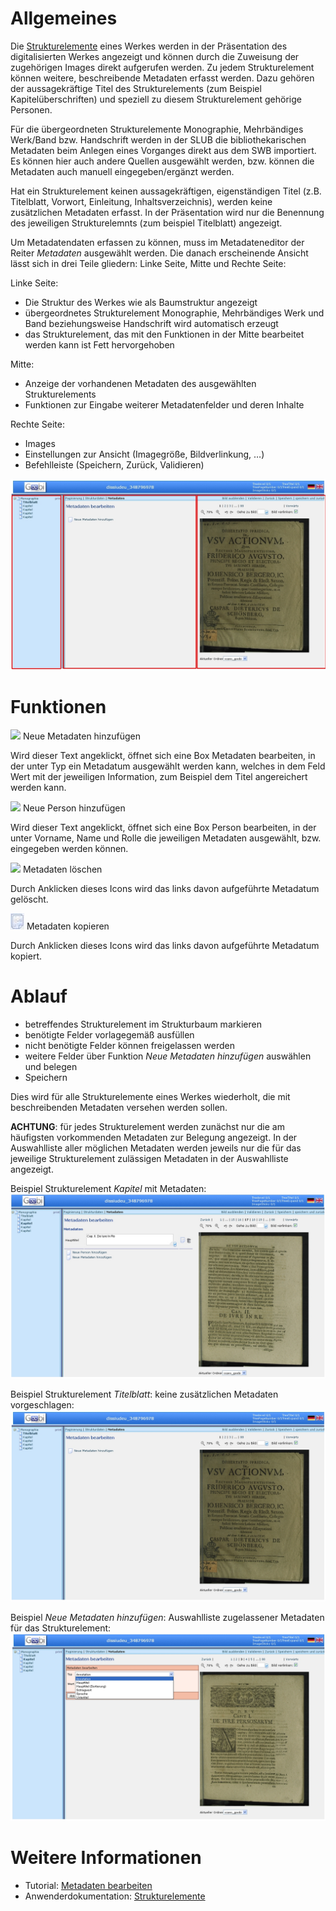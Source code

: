 # Allgemeines

Die [Strukturelemente](Strukturdaten-bearbeiten.md) eines Werkes werden in der Präsentation des digitalisierten Werkes angezeigt und können durch die Zuweisung der zugehörigen Images direkt aufgerufen werden. Zu jedem Strukturelement können weitere, beschreibende Metadaten erfasst werden. Dazu gehören der aussagekräftige Titel des Strukturelements (zum Beispiel Kapitelüberschriften) und speziell zu diesem Strukturelement gehörige Personen.

Für die übergeordneten Strukturelemente Monographie, Mehrbändiges Werk/Band bzw. Handschrift werden in der SLUB die bibliothekarischen Metadaten beim Anlegen eines Vorganges direkt aus dem SWB importiert. Es können hier auch andere Quellen ausgewählt werden, bzw. können die Metadaten auch manuell eingegeben/ergänzt werden.

Hat ein Strukturelement keinen aussagekräftigen, eigenständigen Titel (z.B. Titelblatt, Vorwort, Einleitung, Inhaltsverzeichnis), werden keine zusätzlichen Metadaten erfasst. In der Präsentation wird nur die Benennung des jeweiligen Strukturelemnts (zum beispiel Titelblatt) angezeigt.

Um Metadatendaten erfassen zu können, muss im Metadateneditor der Reiter *Metadaten* ausgewählt werden. Die danach erscheinende Ansicht lässt sich in drei Teile gliedern: Linke Seite, Mitte und Rechte Seite:

Linke Seite:

* Die Struktur des Werkes wie als Baumstruktur angezeigt
* übergeordnetes Strukturelement Monographie, Mehrbändiges Werk und Band beziehungsweise Handschrift wird automatisch erzeugt
* das Strukturelement, das mit den Funktionen in der Mitte bearbeitet werden kann ist Fett hervorgehoben

Mitte:

* Anzeige der vorhandenen Metadaten des ausgewählten Strukturelements 
* Funktionen zur Eingabe weiterer Metadatenfelder und deren Inhalte

Rechte Seite:

* Images
* Einstellungen zur Ansicht (Imagegröße, Bildverlinkung, …)
* Befehlleiste (Speichern, Zurück, Validieren)

![](images/Metadaten4.jpg)
 
# Funktionen

![](images/Icon_Metadaten_hinzufügen.jpg) Neue Metadaten hinzufügen

Wird dieser Text angeklickt, öffnet sich eine Box Metadaten bearbeiten, in der unter Typ ein Metadatum ausgewählt werden kann, welches in dem Feld Wert mit der jeweiligen Information, zum Beispiel dem Titel angereichert werden kann.


![](images/Icon_Personen_hinzufügen.jpg) Neue Person hinzufügen

Wird dieser Text angeklickt, öffnet sich eine Box Person bearbeiten, in der unter Vorname, Name und Rolle die jeweiligen Metadaten ausgewählt, bzw. eingegeben werden können.


![](images/Icon_Metadaten_löschen.jpg) Metadaten löschen

Durch Anklicken dieses Icons wird das links davon aufgeführte Metadatum gelöscht.


![](images/Icon_Metadaten_kopieren.jpg) Metadaten kopieren

Durch Anklicken dieses Icons wird das links davon aufgeführte Metadatum kopiert.


# Ablauf

* betreffendes Strukturelement im Strukturbaum markieren
* benötigte Felder vorlagegemäß ausfüllen
* nicht benötigte Felder können freigelassen werden
* weitere Felder über Funktion *Neue Metadaten hinzufügen* auswählen und belegen
* Speichern

Dies wird für alle Strukturelemente eines Werkes wiederholt, die mit beschreibenden Metadaten versehen werden sollen.

**ACHTUNG**: für jedes Strukturelement werden zunächst nur die am häufigsten vorkommenden Metadaten zur Belegung angezeigt. In der Auswahlliste aller möglichen Metadaten werden jeweils nur die für das jeweilige Strukturelement zulässigen Metadaten in der Auswahlliste angezeigt.
 

Beispiel Strukturelement *Kapitel* mit Metadaten:
![](images/Metadaten2.jpg)
 

Beispiel Strukturelement *Titelblatt*: keine zusätzlichen Metadaten vorgeschlagen:
![](images/Metadaten1.jpg)
 

Beispiel *Neue Metadaten hinzufügen*: Auswahlliste zugelassener Metadaten für das Strukturelement:
![](images/Metadaten3.jpg)
 
# Weitere Informationen
* Tutorial: [Metadaten bearbeiten](https://github.com/kitodo/kitodo-tutorials/blob/master/kitodo2/09_metadaten-bearbeiten.md)
* Anwenderdokumentation: [Strukturelemente](Strukturdaten-bearbeiten.md)
